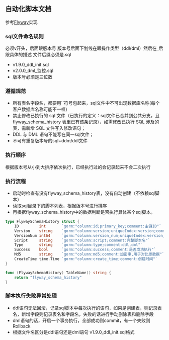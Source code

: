 自动化脚本文档
---

参考[Flyway](https://juejin.cn/post/7136120025462603789)实现

### sql文件命名规则

必须v开头，后面跟版本号 版本号后面下划线在跟操作类型（ddl/dml）然后在_后跟具体的描述 文件后缀必须是.sql

* v1.9.0_ddl_init.sql
* v2.0.0_dml_监控.sql
* 版本号必须是三位数

### 遵循规范

* 所有表名字段名，都要用``符号包起来，sql文件中不可出现数据库名称(每个客户数据库名称可能不一样)
* 禁止修改已执行的 sql 文件（已执行的定义：sql文件已合并到公共分支，且 flyway_schema_history 表里已有该条记录），如需修改已执行 SQL 涉及的表，需新增 SQL 文件写入修改语句；
* DDL 与 DML 语句不能写在同一sql文件；
* 不可有重复版本号的sql+ddm/ddl文件

### 执行顺序

根据版本号从小到大排序依次执行，已经执行过的会记录起来不会二次执行

### 执行流程

* 启动时检查有没有flyway_schema_history表，没有自动创建（不依赖sql脚本）
* 读取sql目录下的脚本列表，根据版本号进行排序
* 再根据flyway_schema_history中的数据判断是否执行具体某个sql脚本。

```go
type FlywaySchemaHistory struct {
    ID         int       `gorm:"column:id;primary_key;comment:主键ID"`
    Version    string    `gorm:"column:version;uniqueIndex:version;comment:版本号"`
    VersionNum int64     `gorm:"column:version_num;uniqueIndex:version_num;comment:版本号(转换数字后)"`
    Script     string    `gorm:"column:script;comment:完整脚本名"`
    Type       string    `gorm:"column:type;comment:ddl,dml"`
    Success    bool      `gorm:"column:success;comment:是否成功执行"`
    Md5        string    `gorm:"column:md5;comment:加密串,用于对比原数据"`
    CreateTime time.Time `gorm:"column:create_time;comment:创建时间"`
}

func (FlywaySchemaHistory) TableName() string {
    return "flyway_schema_history"
}

```

### 脚本执行失败异常处理

* ddl语句无法回滚，记录sql脚本中每次执行的语句，如果是创建表，则记录表名，新增字段则记录表名和字段名，失败的话进行手动删除表和删除字段
* dml语句的话，开启一个事务执行，全部成功则commit，有一个失败则Rollback
* 根据文件名区分是ddl语句还是dml语句 v1.9.0_ddl_init.sql格式

